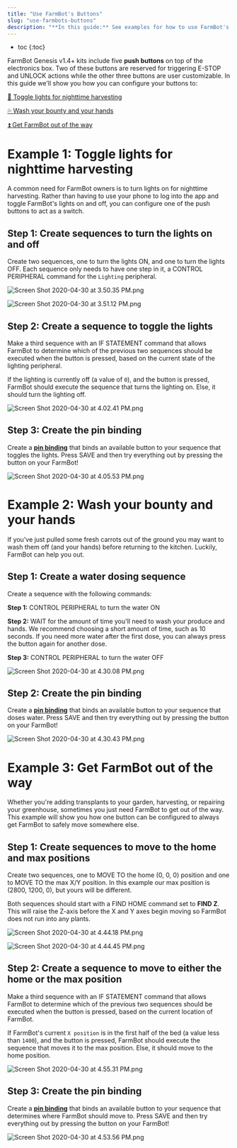 ```yaml
---
title: "Use FarmBot's Buttons"
slug: "use-farmbots-buttons"
description: "**In this guide:** See examples for how to use FarmBot's buttons"
---
```


* toc
{:toc}

FarmBot Genesis v1.4+ kits include five **push buttons** on top of the electronics box. Two of these buttons are reserved for triggering <span class="fb-button fb-red">E-STOP</span> and <span class="fb-button fb-yellow">UNLOCK</span> actions while the other three buttons are user customizable. In this guide we'll show you how you can configure your buttons to:

[:flashlight: Toggle lights for nighttime harvesting](#example-1-toggle-lights-for-nighttime-harvesting)

[:sweat_drops: Wash your bounty and your hands](#example-2-wash-your-bounty-and-your-hands)

[:arrow_double_up: Get FarmBot out of the way](#example-3-get-farmbot-out-of-the-way)

# Example 1: Toggle lights for nighttime harvesting

A common need for FarmBot owners is to turn lights on for nighttime harvesting. Rather than having to use your phone to log into the app and toggle FarmBot's lights on and off, you can configure one of the push buttons to act as a switch.

## Step 1: Create sequences to turn the lights on and off

Create two sequences, one to turn the lights ON, and one to turn the lights OFF. Each sequence only needs to have one step in it, a <span class="fb-step fb-write-pin">CONTROL PERIPHERAL</span> command for the `Lighting` peripheral.

![Screen Shot 2020-04-30 at 3.50.35 PM.png](_images/Screen_Shot_2020-04-30_at_3.50.35_PM.png)



![Screen Shot 2020-04-30 at 3.51.12 PM.png](_images/Screen_Shot_2020-04-30_at_3.51.12_PM.png)

## Step 2: Create a sequence to toggle the lights

Make a third sequence with an <span class="fb-step fb-if-statement">IF STATEMENT</span> command that allows FarmBot to determine which of the previous two sequences should be executed when the button is pressed, based on the current state of the lighting peripheral.

If the lighting is currently off (a value of `0`), and the button is pressed, FarmBot should execute the sequence that turns the lighting on. Else, it should turn the lighting off.

![Screen Shot 2020-04-30 at 4.02.41 PM.png](_images/Screen_Shot_2020-04-30_at_4.02.41_PM.png)

## Step 3: Create the pin binding

Create a **[pin binding](../../The-FarmBot-Web-App/settings/pin-bindings.md)** that binds an available button to your sequence that toggles the lights. Press <span class="fb-button fb-green">SAVE</span> and then try everything out by pressing the button on your FarmBot!

![Screen Shot 2020-04-30 at 4.05.53 PM.png](_images/Screen_Shot_2020-04-30_at_4.05.53_PM.png)

# Example 2: Wash your bounty and your hands

If you've just pulled some fresh carrots out of the ground you may want to wash them off (and your hands) before returning to the kitchen. Luckily, FarmBot can help you out.

## Step 1: Create a water dosing sequence

Create a sequence with the following commands:

**Step 1:** <span class="fb-step fb-write-pin">CONTROL PERIPHERAL</span> to turn the water ON

**Step 2:** <span class="fb-step fb-wait">WAIT</span> for the amount of time you'll need to wash your produce and hands. We recommend choosing a short amount of time, such as 10 seconds. If you need more water after the first dose, you can always press the button again for another dose.

**Step 3:** <span class="fb-step fb-write-pin">CONTROL PERIPHERAL</span> to turn the water OFF

![Screen Shot 2020-04-30 at 4.30.08 PM.png](_images/Screen_Shot_2020-04-30_at_4.30.08_PM.png)

## Step 2: Create the pin binding

Create a **[pin binding](../../The-FarmBot-Web-App/settings/pin-bindings.md)** that binds an available button to your sequence that doses water. Press <span class="fb-button fb-green">SAVE</span> and then try everything out by pressing the button on your FarmBot!

![Screen Shot 2020-04-30 at 4.30.43 PM.png](_images/Screen_Shot_2020-04-30_at_4.30.43_PM.png)

# Example 3: Get FarmBot out of the way

Whether you're adding transplants to your garden, harvesting, or repairing your greenhouse, sometimes you just need FarmBot to get out of the way. This example will show you how one button can be configured to always get FarmBot to safely move somewhere else.

## Step 1: Create sequences to move to the home and max positions

Create two sequences, one to <span class="fb-step fb-move-absolute">MOVE TO</span> the home (0, 0, 0) position and one to <span class="fb-step fb-move-absolute">MOVE TO</span> the max X/Y position. In this example our max position is (2800, 1200, 0), but yours will be different.

Both sequences should start with a <span class="fb-step fb-find-home">FIND HOME</span> command set to **FIND Z**. This will raise the Z-axis before the X and Y axes begin moving so FarmBot does not run into any plants.

![Screen Shot 2020-04-30 at 4.44.18 PM.png](_images/Screen_Shot_2020-04-30_at_4.44.18_PM.png)



![Screen Shot 2020-04-30 at 4.44.45 PM.png](_images/Screen_Shot_2020-04-30_at_4.44.45_PM.png)

## Step 2: Create a sequence to move to either the home or the max position

Make a third sequence with an <span class="fb-step fb-if-statement">IF STATEMENT</span> command that allows FarmBot to determine which of the previous two sequences should be executed when the button is pressed, based on the current location of FarmBot.

If FarmBot's current `X position` is in the first half of the bed (a value less than `1400`), and the button is pressed, FarmBot should execute the sequence that moves it to the max position. Else, it should move to the home position.

![Screen Shot 2020-04-30 at 4.55.31 PM.png](_images/Screen_Shot_2020-04-30_at_4.55.31_PM.png)

## Step 3: Create the pin binding

Create a **[pin binding](../../The-FarmBot-Web-App/settings/pin-bindings.md)** that binds an available button to your sequence that determines where FarmBot should move to. Press <span class="fb-button fb-green">SAVE</span> and then try everything out by pressing the button on your FarmBot!

![Screen Shot 2020-04-30 at 4.53.56 PM.png](_images/Screen_Shot_2020-04-30_at_4.53.56_PM.png)

